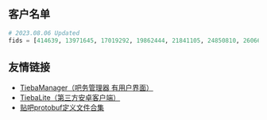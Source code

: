 ## 客户名单

```python
# 2023.08.06 Updated
fids = [414639, 13971645, 17019292, 19862444, 21841105, 24850810, 26066262, 27400819, 27497591, 27782931]
```

## 友情链接

+ [TiebaManager（吧务管理器 有用户界面）](https://github.com/dog194/TiebaManager)
+ [TiebaLite（第三方安卓客户端）](https://github.com/HuanCheng65/TiebaLite/tree/4.0-dev)
+ [贴吧protobuf定义文件合集](https://github.com/n0099/tbclient.protobuf)
